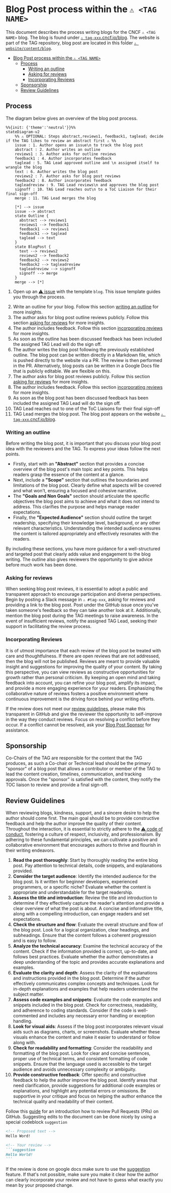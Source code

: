 # Blog Post process within the `⚠️ <TAG NAME>`

<!--- **How to complete this template.**
1. Update the placeholders and links marked with a ⚠️
2. Review the process and extend / simplify it
   1. The process is divided into two phases: The first phase is about writing and discussing the blog post abstract, and the second is about reviewing and publishing the blog post. The first phase can be omitted if the TAG wants an even smaller process for blog posts. Comments highlight the sections that needs to be updated.
--->

This document describes the process writing blogs for the CNCF `⚠️ <TAG NAME>` blog.
The blog is found under [`⚠️ tag-xxx`.cncf.io/blog](https://cncf.io/).
The website is part of the TAG repository, blog post are located in this folder [`⚠️ website/content/blog`](https://github.com/cncf/tag-xxx/tree/main/website/content/blog).

- [Blog Post process within the `⚠️ <TAG NAME>`](#blog-post-process-within-the-️-tag-name)
  - [Process](#process)
    - [Writing an outline](#writing-an-outline)
    - [Asking for reviews](#asking-for-reviews)
    - [Incorporating Reviews](#incorporating-reviews)
  - [Sponsorship](#sponsorship)
  - [Review Guidelines](#review-guidelines)

## Process

The diagram below gives an overview of the blog post process.

```mermaid
%%{init: {'theme':'neutral'}}%%
stateDiagram-v2
    %% ⚠️ OPTIONAL: Steps abstract,reviews1, feedback1, taglead; decide if the TAG likes to review an abstract first ⚠️ %%
    issue : 1. Author opens an issue\n to track the blog post
    abstract : 2. Author writes an outline 
    reviews1 : 3. Author asks for outline reviews
    feedback1 : 4. Author incorporates feedback
    taglead : 5. TAG Lead approved outline and \n assigned itself to wrangle the blog
    text : 6. Author writes the blog post
    reviews2 : 7. Author asks for blog post reviews
    feedback2 : 8. Author incorporates feedback
    tagleadreview : 9. TAG Lead reviews\n and approves the blog post
    signoff : 10. TAG Lead reaches out\n to a ToC Liaison for their final sign-off
    merge : 11. TAG Lead merges the blog
    
    [*] --> issue
    issue --> abstract
    state Outline {
      abstract --> reviews1 
      reviews1 --> feedback1
      feedback1 --> reviews1
      feedback1 --> taglead
      taglead --> text
    }
    state BlogPost {
      text --> reviews2
      reviews2 --> feedback2
      feedback2 --> reviews2
      feedback2 --> tagleadreview
      tagleadreview --> signoff
      signoff --> merge
    }
    merge --> [*]

```

1. Open up an [⚠️ issue](https://github.com/cncf/tag-xxx/issues/new/choose) with the template `blog`. This issue template guides you through the process.
<!-- ⚠️ OPTIONAL: Steps 2 - 5; decide if the TAG likes to review an abstract first ⚠️ -->
2. Write an outline for your blog. Follow this section [writing an outline](#writing-an-outline) for more insights. 
3. The author asks for blog post outline reviews publicly. Follow this section [asking for reviews](#asking-for-reviews) for more insights.
4. The author includes feedback. Follow this section [incorporating reviews](#incorporating-reviews) for more insights.
5. As soon as the outline has been discussed feedback has been included the assigned TAG Lead will do the sign off.
6. The author writes the blog post following the previously established outline. The blog post can be written directly in a Markdown file, which is pushed directly to the website via a PR. The review is then performed in the PR. Alternatively, blog posts can be written in a Google Docs file that is publicly editable. We are flexible on this.
7. The author asks for blog post reviews publicly. Follow this section [asking for reviews](#asking-for-reviews) for more insights.
8. The author includes feedback. Follow this section [incorporating reviews](#incorporating-reviews) for more insights.
9. As soon as the blog post has been discussed feedback has been included the assigned TAG Lead will do the sign off.
10. TAG Lead reaches out to one of the ToC Liaisons for their final sign-off
11. TAG Lead merges the blog post. The blog post appears on the website [`⚠️ tag-xxx`.cncf.io/blog](https://cncf.io/).

### Writing an outline

Before writing the blog post, it is important that you discuss your blog post idea with the reviewers and the TAG. To express your ideas follow the next points.

* Firstly, start with an **"Abstract"** section that provides a concise overview of the blog post's main topic and key points. This helps readers grasp the essence of the content at a glance.
* Next, include a **"Scope"** section that outlines the boundaries and limitations of the blog post. Clearly define what aspects will be covered and what won't, ensuring a focused and cohesive narrative.
* The **"Goals and Non Goals"** section should articulate the specific objectives the blog post aims to achieve and what it does not intend to address. This clarifies the purpose and helps manage reader expectations. 
* Finally, the **"Expected Audience"** section should outline the target readership, specifying their knowledge level, background, or any other relevant characteristics. Understanding the intended audience ensures the content is tailored appropriately and effectively resonates with the readers.

By including these sections, you have more guidance for a well-structured and targeted post that clearly adds value and engagement to the blog writing. The outline also gives reviewers the opportunity to give advice before much work has been done.

### Asking for reviews

When seeking blog post reviews, it is essential to adopt a public and transparent approach to encourage participation and diverse perspectives.
Begin by posting a Slack message in `⚠️ #tag-xxx`, asking for reviews and providing a link to the blog post.
Post under the GitHub issue once you've taken someone's feedback so they can take another look at it.
Additionally, mention the blog post during the TAG meetings to raise awareness.
In the event of insufficient reviews, notify the assigned TAG Lead, seeking their support in facilitating the review process.

### Incorporating Reviews

It is of utmost importance that each review of the blog post be treated with care and thoughtfulness. 
If there are open reviews that are not addressed, then the blog will not be published.
Reviews are meant to provide valuable insight and suggestions for improving the quality of your content. By taking this perspective, you can view reviews as constructive opportunities for growth rather than personal criticism. By keeping an open mind and taking feedback into account, you can refine your blog post, amplify its impact, and provide a more engaging experience for your readers. Emphasizing the collaborative nature of reviews fosters a positive environment where continuous improvement is the driving force behind your writing efforts.

If the review does not meet our [review guidelines](#reviewguidelines), please make this transparent in GitHub and give the reviewer the opportunity to self-improve in the way they conduct reviews. Focus on resolving a conflict before they occur.
If a conflict cannot be resolved, ask your [Blog Post Sponsor](#sponsorship) for assistance.

## Sponsorship

Co-Chairs of the TAG are responsible for the content that the TAG produces, as such a Co-chair or Technical lead should be the primary "sponsor" of a blog post that allows a contributor or member of the TAG to lead the content creation, timelines, communication, and tracking approvals.
Once the "sponsor" is satisfied with the content, they notify the TOC liaison to review and provide a final sign-off.

## Review Guidelines

When reviewing blogs, kindness, support, and a sincere desire to help the author should come first.
The main goal should be to provide constructive feedback and help the author improve the quality of their content.
Throughout the interaction, it is essential to strictly adhere to the [⚠️ code of conduct](../CODE-OF-CONDUCT.md), fostering a culture of respect, inclusivity, and professionalism.
By adhering to these fundamental principles, we can cultivate a positive and collaborative environment that encourages authors to thrive and flourish in their writing endeavors.

1. **Read the post thoroughly**: Start by thoroughly reading the entire blog post. Pay attention to technical details, code snippets, and explanations provided.
2. **Consider the target audience**: Identify the intended audience for the blog post. Is it written for beginner developers, experienced programmers, or a specific niche? Evaluate whether the content is appropriate and understandable for the target readership.
3. **Assess the title and introduction**: Review the title and introduction to determine if they effectively capture the reader's attention and provide a clear overview of what the post is about. A concise and informative title, along with a compelling introduction, can engage readers and set expectations.
4. **Check the structure and flow**: Evaluate the overall structure and flow of the blog post. Look for a logical organization, clear headings, and subheadings. Ensure that the content follows a coherent progression and is easy to follow.
5. **Analyze the technical accuracy**: Examine the technical accuracy of the content. Check if the information provided is correct, up-to-date, and follows best practices. Evaluate whether the author demonstrates a deep understanding of the topic and provides accurate explanations and examples.
6. **Evaluate the clarity and depth**: Assess the clarity of the explanations and instructions provided in the blog post. Determine if the author effectively communicates complex concepts and techniques. Look for in-depth explanations and examples that help readers understand the subject matter.
7. **Assess code examples and snippets**: Evaluate the code examples and snippets included in the blog post. Check for correctness, readability, and adherence to coding standards. Consider if the code is well-commented and includes any necessary error handling or exception handling.
8. **Look for visual aids**: Assess if the blog post incorporates relevant visual aids such as diagrams, charts, or screenshots. Evaluate whether these visuals enhance the content and make it easier to understand or follow along with.
9. **Check for readability and formatting**: Consider the readability and formatting of the blog post. Look for clear and concise sentences, proper use of technical terms, and consistent formatting of code snippets. Ensure that the language used is accessible to the target audience and avoids unnecessary complexity or ambiguity.
10. **Provide constructive feedback**: Offer specific and constructive feedback to help the author improve the blog post. Identify areas that need clarification, provide suggestions for additional code examples or explanations, and highlight any potential errors or omissions. Be supportive in your critique and focus on helping the author enhance the technical quality and readability of their content.

Follow this [guide](https://docs.github.com/en/pull-requests/collaborating-with-pull-requests/reviewing-changes-in-pull-requests/reviewing-proposed-changes-in-a-pull-request) for an introduction how to review Pull Requests (PRs) on GitHub.
Suggesting edits to the document can be done nicely by using a special codeblock `suggestion`

````md
<!-- Proposed text -->
Hello Word!

<!-- Your review -->
```suggestion
Hello World!
```
````

If the review is done on google docs make sure to use the [suggestion](https://support.google.com/docs/answer/6033474?hl=en&co=GENIE.Platform%3DDesktop&oco=0) feature. If that's not possible, make sure you make it clear how the author can clearly incorporate your review and not have to guess what exactly you mean by your proposed change.